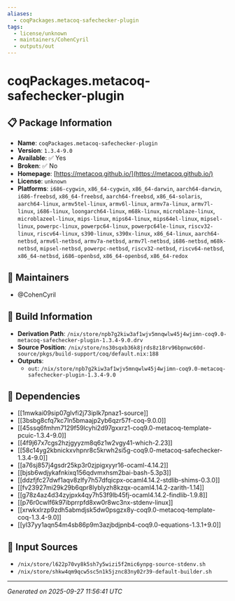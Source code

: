 ```yaml
---
aliases:
  - coqPackages.metacoq-safechecker-plugin
tags:
  - license/unknown
  - maintainers/CohenCyril
  - outputs/out
---
```


# coqPackages.metacoq-safechecker-plugin

## 📋 Package Information

- **Name**: `coqPackages.metacoq-safechecker-plugin`
- **Version**: `1.3.4-9.0`
- **Available**: ✅ Yes
- **Broken**: ✅ No
- **Homepage**: [https://metacoq.github.io/](https://metacoq.github.io/)
- **License**: `unknown`
- **Platforms**: `i686-cygwin`, `x86_64-cygwin`, `x86_64-darwin`, `aarch64-darwin`, `i686-freebsd`, `x86_64-freebsd`, `aarch64-freebsd`, `x86_64-solaris`, `aarch64-linux`, `armv5tel-linux`, `armv6l-linux`, `armv7a-linux`, `armv7l-linux`, `i686-linux`, `loongarch64-linux`, `m68k-linux`, `microblaze-linux`, `microblazeel-linux`, `mips-linux`, `mips64-linux`, `mips64el-linux`, `mipsel-linux`, `powerpc-linux`, `powerpc64-linux`, `powerpc64le-linux`, `riscv32-linux`, `riscv64-linux`, `s390-linux`, `s390x-linux`, `x86_64-linux`, `aarch64-netbsd`, `armv6l-netbsd`, `armv7a-netbsd`, `armv7l-netbsd`, `i686-netbsd`, `m68k-netbsd`, `mipsel-netbsd`, `powerpc-netbsd`, `riscv32-netbsd`, `riscv64-netbsd`, `x86_64-netbsd`, `i686-openbsd`, `x86_64-openbsd`, `x86_64-redox`
## 👥 Maintainers

- @CohenCyril


## 🔧 Build Information

- **Derivation Path**: `/nix/store/npb7g2kiw3af1wjv5mnqwlw45j4wjimn-coq9.0-metacoq-safechecker-plugin-1.3.4-9.0.drv`
- **Source Position**: `/nix/store/ns30sqxb36k8jrds8z18rv96bpnwc60d-source/pkgs/build-support/coq/default.nix:188`
- **Outputs**:
  - `out`:  `/nix/store/npb7g2kiw3af1wjv5mnqwlw45j4wjimn-coq9.0-metacoq-safechecker-plugin-1.3.4-9.0`

## 🔗 Dependencies

- [[1mwkai09sip07glvfi2j73iplk7pnaz1-source]]
- [[3bsbg8cfq7kc7ln5bmaajp2yb6qzr57f-coq-9.0.0]]
- [[45ssq6fmhm7129f59lcyhi2d97gxxrz1-coq9.0-metacoq-template-pcuic-1.3.4-9.0]]
- [[4f9j67x7cgs2hzjgyyzm8q6z1w2vgy41-which-2.23]]
- [[58c14yg2kbnickxvhpnr8c5krwh2si5g-coq9.0-metacoq-safechecker-1.3.4-9.0]]
- [[a76sj857j4gsdr25kp3r0zjpigxyyr16-ocaml-4.14.2]]
- [[bjsb6wdjykafnkixq156qdvmxhsm2bai-bash-5.3p3]]
- [[ddzfjfc27dwf1aqv8zlfy7h57dfqicpx-ocaml4.14.2-stdlib-shims-0.3.0]]
- [[fv23927mi29k29b6qpr8lyblyzh8kzqx-ocaml4.14.2-zarith-1.14]]
- [[g78z4az4d34zyjpxk4qy7h53f9lb45fj-ocaml4.14.2-findlib-1.9.8]]
- [[p76r0cwlf6k97ibprrpfd8xw0r8wc3nx-stdenv-linux]]
- [[xrwkxlrzp9zdh5abmdjsk5dw0psgzx8y-coq9.0-metacoq-template-coq-1.3.4-9.0]]
- [[yl37yy1aqn54m4sb86p9m3azjbdjpnb4-coq9.0-equations-1.3.1+9.0]]

## 📁 Input Sources

- `/nix/store/l622p70vy8k5sh7y5wizi5f2mic6ynpg-source-stdenv.sh`
- `/nix/store/shkw4qm9qcw5sc5n1k5jznc83ny02r39-default-builder.sh`

---
*Generated on 2025-09-27 11:56:41 UTC*
